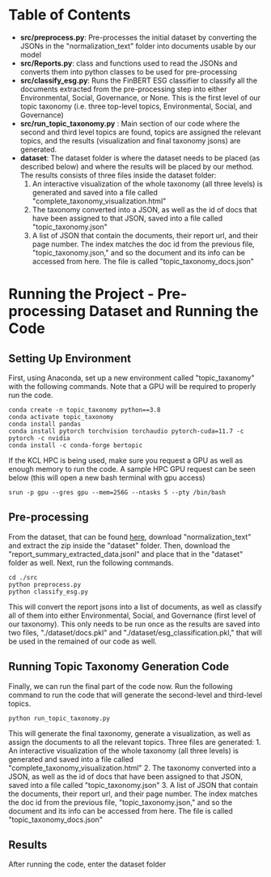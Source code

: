 

# Table of Contents
 - **src/preprocess.py**: Pre-processes the initial dataset by converting the JSONs in the "normalization_text" folder into documents usable by our model
 - **src/Reports.py**: class and functions used to read the JSONs and converts them into python classes to be used for pre-processing
 - **src/classify_esg.py**: Runs the FinBERT ESG classifier to classify all the documents extracted from the pre-processing step into either Environmental, Social, Governance, or None. This is the first level of our topic taxonomy (i.e. three top-level topics, Environmental, Social, and Governance)
 - **src/run_topic_taxonomy.py** : Main section of our code where the second and third level topics are found, topics are assigned the relevant topics, and the results (visualization and final taxonomy jsons) are generated.
 - **dataset**: The dataset folder is where the dataset needs to be placed (as described below) and where the results will be placed by our method. The results consists of three files inside the dataset folder:
	 1.  An interactive visualization of the whole taxonomy (all three levels) is generated and saved into a file called "complete_taxonomy_visualization.html"
	2. The taxonomy converted into a JSON, as well as the id of docs that have been assigned to that JSON, saved into a file called "topic_taxonomy.json"
	3. A list of JSON that contain the documents, their report url, and their page number. The index matches the doc id from the previous file, "topic_taxonomy.json," and so the document and its info can be accessed from here. The file is called "topic_taxonomy_docs.json"

# Running the Project - Pre-processing Dataset and Running the Code

## Setting Up Environment
First, using Anaconda, set up a new environment called "topic_taxanomy" with the following commands. Note that a GPU will be required to properly run the code.

	conda create -n topic_taxonomy python==3.8
	conda activate topic_taxonomy
	conda install pandas
	conda install pytorch torchvision torchaudio pytorch-cuda=11.7 -c pytorch -c nvidia
	conda install -c conda-forge bertopic

If the KCL HPC is being used, make sure you request a GPU as well as enough memory to run the code. A sample HPC GPU request can be seen below (this will open a new bash terminal with gpu access)

	srun -p gpu --gres gpu --mem=256G --ntasks 5 --pty /bin/bash
	 
## Pre-processing
From the dataset, that can be found [here](https://drive.google.com/drive/folders/1gWwm6k8K_1MmeaIVmywDcaPyR78Y-h7V), download "normalization_text" and extract the zip inside the "dataset" folder. Then, download the "report_summary_extracted_data.jsonl" and place that in the "dataset" folder as well. Next, run the following commands.

	cd ./src
	python preprocess.py
	python classify_esg.py

This will convert the report jsons into a list of documents, as well as classify all of them into either Environmental, Social, and Governance (first level of our taxonomy). This only needs to be run once as the results are saved into two files,  "./dataset/docs.pkl" and "./dataset/esg_classification.pkl," that will be used in the remained of our code as well.

## Running Topic Taxonomy Generation Code 
Finally, we can run the final part of the code now. Run the following command to run the code that will generate the second-level and third-level topics.

	python run_topic_taxonomy.py

This will generate the final taxonomy, generate a visualization, as well as assign the documents to all the relevant topics.
Three files are generated:
	1.  An interactive visualization of the whole taxonomy (all three levels) is generated and saved into a file called "complete_taxonomy_visualization.html"
	2. The taxonomy converted into a JSON, as well as the id of docs that have been assigned to that JSON, saved into a file called "topic_taxonomy.json"
	3. A list of JSON that contain the documents, their report url, and their page number. The index matches the doc id from the previous file, "topic_taxonomy.json," and so the document and its info can be accessed from here. The file is called "topic_taxonomy_docs.json"


## Results
After running the code, enter the dataset folder  